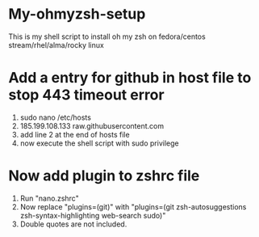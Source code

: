 # My-ohmyzsh-setup
This is my shell script to install oh my zsh on fedora/centos stream/rhel/alma/rocky linux

# Add a entry for github in host file to stop 443 timeout error
1. sudo nano /etc/hosts
2. 185.199.108.133 raw.githubusercontent.com
3. add line 2 at the end of hosts file
4. now execute the shell script with sudo privilege

# Now add plugin to zshrc file 
1. Run "nano.zshrc"
2. Now replace "plugins=(git)" with "plugins=(git zsh-autosuggestions zsh-syntax-highlighting web-search sudo)"
3. Double quotes are not included.
